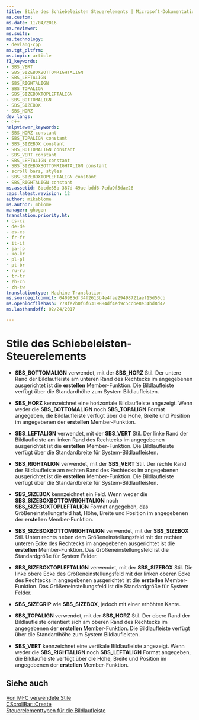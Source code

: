 ```yaml
---
title: Stile des Schiebeleisten Steuerelements | Microsoft-Dokumentation
ms.custom: 
ms.date: 11/04/2016
ms.reviewer: 
ms.suite: 
ms.technology:
- devlang-cpp
ms.tgt_pltfrm: 
ms.topic: article
f1_keywords:
- SBS_VERT
- SBS_SIZEBOXBOTTOMRIGHTALIGN
- SBS_LEFTALIGN
- SBS_RIGHTALIGN
- SBS_TOPALIGN
- SBS_SIZEBOXTOPLEFTALIGN
- SBS_BOTTOMALIGN
- SBS_SIZEBOX
- SBS_HORZ
dev_langs:
- C++
helpviewer_keywords:
- SBS_HORZ constant
- SBS_TOPALIGN constant
- SBS_SIZEBOX constant
- SBS_BOTTOMALIGN constant
- SBS_VERT constant
- SBS_LEFTALIGN constant
- SBS_SIZEBOXBOTTOMRIGHTALIGN constant
- scroll bars, styles
- SBS_SIZEBOXTOPLEFTALIGN constant
- SBS_RIGHTALIGN constant
ms.assetid: 8bcde35b-387d-49ae-bdd6-7cda9f5dae26
caps.latest.revision: 12
author: mikeblome
ms.author: mblome
manager: ghogen
translation.priority.ht:
- cs-cz
- de-de
- es-es
- fr-fr
- it-it
- ja-jp
- ko-kr
- pl-pl
- pt-br
- ru-ru
- tr-tr
- zh-cn
- zh-tw
translationtype: Machine Translation
ms.sourcegitcommit: 040985df34f2613b4e4fae29498721aef15d50cb
ms.openlocfilehash: 778fe7b0f6f6319884df4ed9c5ccbe8e34bd8d42
ms.lasthandoff: 02/24/2017

---
```

# <a name="scroll-bar-styles"></a>Stile des Schiebeleisten-Steuerelements
-   **SBS_BOTTOMALIGN** verwendet, mit der **SBS_HORZ** Stil. Der untere Rand der Bildlaufleiste am unteren Rand des Rechtecks im angegebenen ausgerichtet ist die **erstellen** Member-Funktion. Die Bildlaufleiste verfügt über die Standardhöhe zum System Bildlaufleisten.  
  
-   **SBS_HORZ** kennzeichnet eine horizontale Bildlaufleiste angezeigt. Wenn weder die **SBS_BOTTOMALIGN** noch **SBS_TOPALIGN** Format angegeben, die Bildlaufleiste verfügt über die Höhe, Breite und Position im angegebenen der **erstellen** Member-Funktion.  
  
-   **SBS_LEFTALIGN** verwendet, mit der **SBS_VERT** Stil. Der linke Rand der Bildlaufleiste am linken Rand des Rechtecks im angegebenen ausgerichtet ist die **erstellen** Member-Funktion. Die Bildlaufleiste verfügt über die Standardbreite für System-Bildlaufleisten.  
  
-   **SBS_RIGHTALIGN** verwendet, mit der **SBS_VERT** Stil. Der rechte Rand der Bildlaufleiste am rechten Rand des Rechtecks im angegebenen ausgerichtet ist die **erstellen** Member-Funktion. Die Bildlaufleiste verfügt über die Standardbreite für System-Bildlaufleisten.  
  
-   **SBS_SIZEBOX** kennzeichnet ein Feld. Wenn weder die **SBS_SIZEBOXBOTTOMRIGHTALIGN** noch **SBS_SIZEBOXTOPLEFTALIGN** Format angegeben, das Größeneinstellungsfeld hat, Höhe, Breite und Position im angegebenen der **erstellen** Member-Funktion.  
  
-   **SBS_SIZEBOXBOTTOMRIGHTALIGN** verwendet, mit der **SBS_SIZEBOX** Stil. Unten rechts neben dem Größeneinstellungsfeld mit der rechten unteren Ecke des Rechtecks im angegebenen ausgerichtet ist die **erstellen** Member-Funktion. Das Größeneinstellungsfeld ist die Standardgröße für System Felder.  
  
-   **SBS_SIZEBOXTOPLEFTALIGN** verwendet, mit der **SBS_SIZEBOX** Stil. Die linke obere Ecke des Größeneinstellungsfeld mit der linken oberen Ecke des Rechtecks in angegebenen ausgerichtet ist die **erstellen** Member-Funktion. Das Größeneinstellungsfeld ist die Standardgröße für System Felder.  
  
-   **SBS_SIZEGRIP** wie **SBS_SIZEBOX**, jedoch mit einer erhöhten Kante.  
  
-   **SBS_TOPALIGN** verwendet, mit der **SBS_HORZ** Stil. Der obere Rand der Bildlaufleiste orientiert sich am oberen Rand des Rechtecks im angegebenen der **erstellen** Member-Funktion. Die Bildlaufleiste verfügt über die Standardhöhe zum System Bildlaufleisten.  
  
-   **SBS_VERT** kennzeichnet eine vertikale Bildlaufleiste angezeigt. Wenn weder die **SBS_RIGHTALIGN** noch **SBS_LEFTALIGN** Format angegeben, die Bildlaufleiste verfügt über die Höhe, Breite und Position im angegebenen der **erstellen** Member-Funktion.  
  
## <a name="see-also"></a>Siehe auch  
 [Von MFC verwendete Stile](../../mfc/reference/styles-used-by-mfc.md)   
 [CScrollBar::Create](../../mfc/reference/cscrollbar-class.md#create)   
 [Steuerelementtypen für die Bildlaufleiste](http://msdn.microsoft.com/library/windows/desktop/bb787533)



